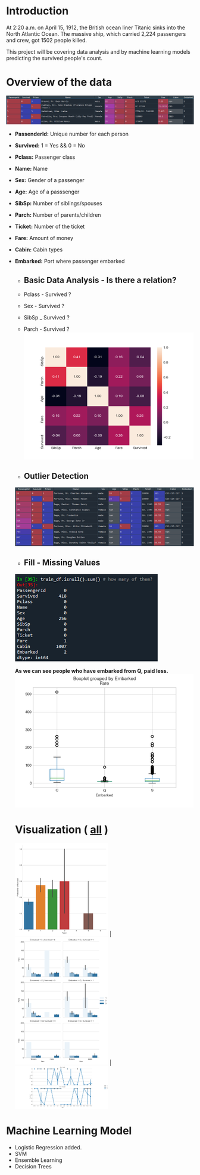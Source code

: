 # Introduction
At 2:20 a.m. on April 15, 1912, the British ocean liner Titanic sinks into the North Atlantic Ocean.
The massive ship, which carried 2,224 passengers and crew, got 1502 people killed.

This project will be covering data analysis and by machine learning models predicting the survived people's count.

# Overview of the data
![ex4](https://github.com/Frightera/Exploratory-Data-Analysis/blob/master/Titanic%20Project/images/data%20overview.PNG)
- **PassenderId:** Unique number for each person
- **Survived:** 1 = Yes && 0 = No
- **Pclass:** Passenger class
- **Name:** Name
- **Sex:** Gender of a passenger
- **Age:** Age of a passsenger
- **SibSp:** Number of siblings/spouses
- **Parch:** Number of parents/children
- **Ticket:** Number of the ticket
- **Fare:** Amount of money
- **Cabin:** Cabin types
- **Embarked:** Port where passenger embarked
 
  - ## Basic Data Analysis - Is there a relation?
  - Pclass - Survived ?
  - Sex - Survived ?
  - SibSp _ Survived ?
  - Parch - Survived ?
  ![ex5](https://github.com/Frightera/Exploratory-Data-Analysis/blob/master/Titanic%20Project/images/RelationAnalysis/Correlation.png)
  
  - ## Outlier Detection
  ![ex1](https://github.com/Frightera/Exploratory-Data-Analysis/blob/master/Titanic%20Project/images/outliers.PNG)
  - ## Fill - Missing Values
  ![ex2](https://github.com/Frightera/Exploratory-Data-Analysis/blob/master/Titanic%20Project/images/missing%20values.PNG)
  
  **As we can see people who have embarked from Q, paid less.**
  ![ex3](https://github.com/Frightera/Exploratory-Data-Analysis/blob/master/Titanic%20Project/images/fill_embarked.png)
  
  # Visualization ( [all](https://github.com/Frightera/Exploratory-Data-Analysis/tree/master/Titanic%20Project/images) )
  <img src="https://github.com/Frightera/Exploratory-Data-Analysis/blob/master/Titanic%20Project/images/RelationAnalysis/Parch%20-%20Survived.png" width="250"> | <img src="https://github.com/Frightera/Exploratory-Data-Analysis/blob/master/Titanic%20Project/images/RelationAnalysis/Pclass%20-%20Survived%20-%20Embarked%20-%20Sex%20-%20Fare.png" width="250"> | <img src="https://github.com/Frightera/Exploratory-Data-Analysis/blob/master/Titanic%20Project/images/RelationAnalysis/Pclass%20-%20Survived%20-%20Age%20Under%2018-%20Sex.png" width="250">
  
# Machine Learning Model
- Logistic Regression added.
- SVM
- Ensemble Learning
- Decision Trees
